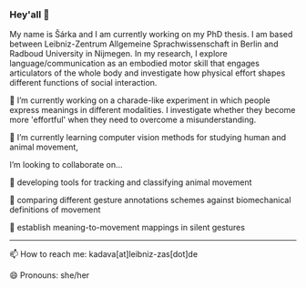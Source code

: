 ### Hey'all 👋

My name is Šárka and I am currently working on my PhD thesis. I am based between Leibniz-Zentrum Allgemeine Sprachwissenschaft in Berlin and Radboud University in Nijmegen. In my research, I explore language/communication as an embodied motor skill that engages articulators of the whole body and investigate how physical effort shapes different functions of social interaction.

🔭 I’m currently working on a charade-like experiment in which people express meanings in different modalities. I investigate whether they become more 'effortful' when they need to overcome a misunderstanding.

🌱 I’m currently learning computer vision methods for studying human and animal movement,  

I’m looking to collaborate on...

🐒 developing tools for tracking and classifying animal movement

💪 comparing different gesture annotations schemes against biomechanical definitions of movement

🤡 establish meaning-to-movement mappings in silent gestures

-------------------------------------------------------------
  
📫 How to reach me: kadava[at]leibniz-zas[dot]de

😄 Pronouns: she/her
